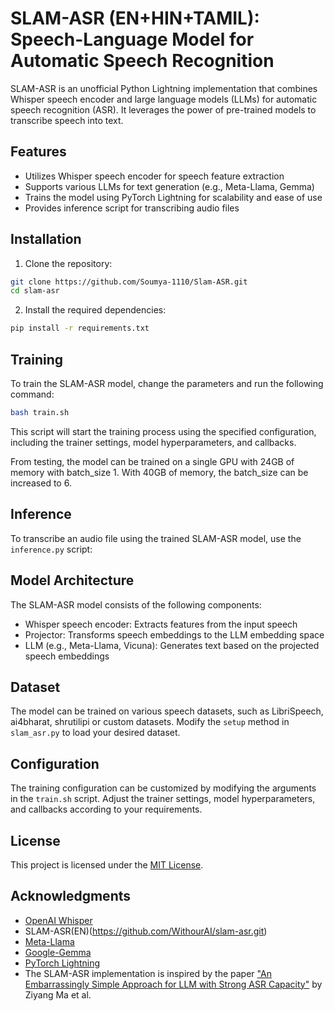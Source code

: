# SLAM-ASR (EN+HIN+TAMIL): Speech-Language Model for Automatic Speech Recognition

SLAM-ASR is an unofficial Python Lightning implementation that combines Whisper speech encoder and large language models (LLMs) for automatic speech recognition (ASR). It leverages the power of pre-trained models to transcribe speech into text.

## Features

- Utilizes Whisper speech encoder for speech feature extraction
- Supports various LLMs for text generation (e.g., Meta-Llama, Gemma)
- Trains the model using PyTorch Lightning for scalability and ease of use
- Provides inference script for transcribing audio files

## Installation

1. Clone the repository:
```bash
git clone https://github.com/Soumya-1110/Slam-ASR.git
cd slam-asr
```

2. Install the required dependencies:
```bash
pip install -r requirements.txt
```

## Training

To train the SLAM-ASR model, change the parameters and run the following command:
```bash
bash train.sh
```

This script will start the training process using the specified configuration, including the trainer settings, model hyperparameters, and callbacks.

From testing, the model can be trained on a single GPU with 24GB of memory with batch_size 1. With 40GB of memory, the batch_size can be increased to 6.

## Inference

To transcribe an audio file using the trained SLAM-ASR model, use the `inference.py` script:

## Model Architecture

The SLAM-ASR model consists of the following components:

- Whisper speech encoder: Extracts features from the input speech
- Projector: Transforms speech embeddings to the LLM embedding space
- LLM (e.g., Meta-Llama, Vicuna): Generates text based on the projected speech embeddings

## Dataset

The model can be trained on various speech datasets, such as LibriSpeech, ai4bharat, shrutilipi or custom datasets. Modify the `setup` method in `slam_asr.py` to load your desired dataset.

## Configuration

The training configuration can be customized by modifying the arguments in the `train.sh` script. Adjust the trainer settings, model hyperparameters, and callbacks according to your requirements.

## License

This project is licensed under the [MIT License](LICENSE).

## Acknowledgments

- [OpenAI Whisper](https://github.com/openai/whisper)
- SLAM-ASR(EN)(https://github.com/WithourAI/slam-asr.git)
- [Meta-Llama](https://huggingface.co/meta-llama/Meta-Llama-3-8B-Instruct)
- [Google-Gemma](https://huggingface.co/google/gemma-2b-it)
- [PyTorch Lightning](https://lightning.ai/)
- The SLAM-ASR implementation is inspired by the paper ["An Embarrassingly Simple Approach for LLM with Strong ASR Capacity"](https://arxiv.org/abs/2402.08846) by Ziyang Ma et al.

